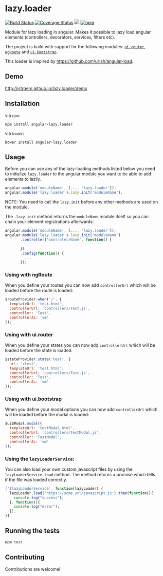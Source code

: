 # lazy.loader

[![Build Status](https://travis-ci.org/jstroem/lazy.loader.svg?branch=master)](https://travis-ci.org/jstroem/lazy.loader)
[![Coverage Status](https://coveralls.io/repos/github/jstroem/lazy.loader/badge.svg?branch=master)](https://coveralls.io/github/jstroem/lazy.loader?branch=master)
![][bower]
[![npm]](https://www.npmjs.com/package/angular-lazy.loader)

[build]: https://img.shields.io/travis/project/jstroem/lazy.loader.svg?branch=master&style=flat-square
[coverage]: http://img.shields.io/coveralls/jstroem/lazy.loader.svg?branch=master&style=flat-square
[bower]: https://img.shields.io/bower/v/angular-lazy.loader.svg?style=flat-square
[npm]: https://img.shields.io/npm/v/angular-lazy.loader.svg?style=flat-square

Module for lazy loading in angular.
Makes it possible to lazy load angular elements (controllers, decorators, services, filters etc).

The project is build with support for the following modules: [`ui.router`](https://www.npmjs.com/package/angular-ui-router), [`ngRoute`](https://www.npmjs.com/package/angular-route) and [`ui.bootstrap`](https://www.npmjs.com/package/angular-ui-bootstrap).

This loader is inspired by https://github.com/urish/angular-load.

## Demo

http://jstroem.github.io/lazy.loader/demo

## Installation

via `npm`:
```
npm install angular-lazy.loader
```

via `bower`:
```
bower install angular-lazy.loader
```



## Usage

Before you can use any of the lazy-loading methods listed below you need to initialize `lazy.loader` to the angular module you want to be able to add elements to lazily.

```javascript
angular.module('moduleName', [..., 'lazy.loader']);
angular.module('lazy.loader').lazy.init('moduleName');
```

NOTE: You need to call the `lazy.init` before any other methods are used on the module.

The `.lazy.init` method returns the `moduleName` module itself so you can chain your element registrations afterwards:

```javascript
angular.module('moduleName', [..., 'lazy.loader']);
angular.module('lazy.loader').lazy.init('moduleName')
       .controller('controlelrName', function() {
         ...
       })
       .config(function() {
         ...
       });
```

### Using with ngRoute

When you define your routes you can now add  `controllerUrl` which will be loaded before the route is loaded:

```javascript
$routeProvider.when('/', {
  templateUrl: 'test.html',
  controllerUrl: 'controllers/Test.js',
  controller: 'Test',
  controllerAs: 'vm'
});
```

### Using with ui.router

When you define your states you can now add  `controllerUrl` which will be loaded before the state is loaded:

```javascript
$stateProvider.state('test', {
  url: '/test',
  templateUrl: 'test.html',
  controllerUrl: 'controllers/Test.js',
  controller: 'Test',
  controllerAs: 'vm'
});
```

### Using with ui.bootstrap

When you define your modal options you can now add `controllerUrl` which will be loaded before the modal is loaded:

```javascript
$uibModal.modal({
  templateUrl: 'testModal.html',
  controllerUrl: 'controllers/TestModal.js',
  controller: 'TestModal',
  controllerAs: 'vm'
});
```

### Using the `lazyLoaderService`:

You can also load your own custom javascript files by using the `lazyLoaderService.load` method. The method returns a promise which tells if the file was loaded correctly.

```javascript
['$lazyLoaderService', function(lazyLoader) {
  lazyLoader.load('https://some.url/javascript.js').then(function(){
    console.log("success");
  }, function(){
    console.log("error");
  });
}]
```

## Running the tests

```sh
npm test
```

## Contributing

Contributions are welcome!
